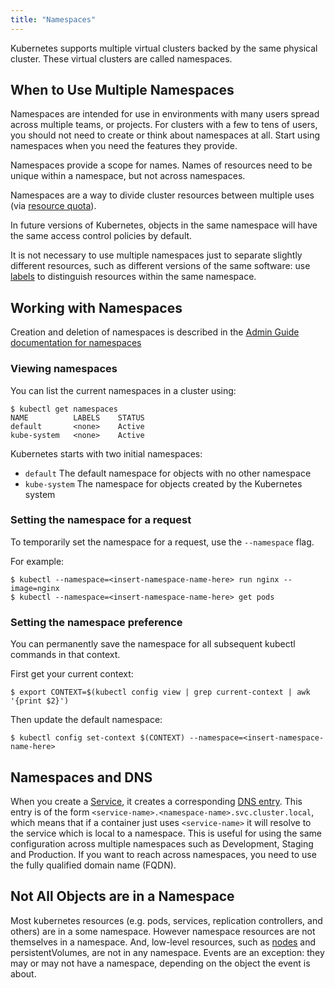 ```yaml
---
title: "Namespaces"
---
```

Kubernetes supports multiple virtual clusters backed by the same physical cluster.
These virtual clusters are called namespaces.

## When to Use Multiple Namespaces

Namespaces are intended for use in environments with many users spread across multiple
teams, or projects.  For clusters with a few to tens of users, you should not
need to create or think about namespaces at all.  Start using namespaces when you
need the features they provide.

Namespaces provide a scope for names.  Names of resources need to be unique within a namespace, but not across namespaces.

Namespaces are a way to divide cluster resources between multiple uses (via [resource quota](/{{page.version}}/docs/admin/resource-quota)).

In future versions of Kubernetes, objects in the same namespace will have the same
access control policies by default.

It is not necessary to use multiple namespaces just to separate slightly different
resources, such as different versions of the same software: use [labels](#labels.md) to distinguish
resources within the same namespace.

## Working with Namespaces

Creation and deletion of namespaces is described in the [Admin Guide documentation
for namespaces](/{{page.version}}/docs/admin/namespaces)

### Viewing namespaces

You can list the current namespaces in a cluster using:

```shell
$ kubectl get namespaces
NAME          LABELS    STATUS
default       <none>    Active
kube-system   <none>    Active

```
Kubernetes starts with two initial namespaces:
   * `default` The default namespace for objects with no other namespace
   * `kube-system` The namespace for objects created by the Kubernetes system

### Setting the namespace for a request

To temporarily set the namespace for a request, use the `--namespace` flag.

For example:

```shell
$ kubectl --namespace=<insert-namespace-name-here> run nginx --image=nginx
$ kubectl --namespace=<insert-namespace-name-here> get pods

```
### Setting the namespace preference

You can permanently save the namespace for all subsequent kubectl commands in that
context.

First get your current context:

```shell
$ export CONTEXT=$(kubectl config view | grep current-context | awk '{print $2}')

```
Then update the default namespace:

```shell
$ kubectl config set-context $(CONTEXT) --namespace=<insert-namespace-name-here>

```
## Namespaces and DNS

When you create a [Service](services), it creates a corresponding [DNS entry](../admin/dns).
This entry is of the form `<service-name>.<namespace-name>.svc.cluster.local`, which means
that if a container just uses `<service-name>` it will resolve to the service which
is local to a namespace.  This is useful for using the same configuration across
multiple namespaces such as Development, Staging and Production.  If you want to reach
across namespaces, you need to use the fully qualified domain name (FQDN).

## Not All Objects are in a Namespace

Most kubernetes resources (e.g. pods, services, replication controllers, and others) are
in a some namespace.  However namespace resources are not themselves in a namespace.
And, low-level resources, such as [nodes](/{{page.version}}/docs/admin/node) and
persistentVolumes, are not in any namespace. Events are an exception: they may or may not
have a namespace, depending on the object the event is about.




